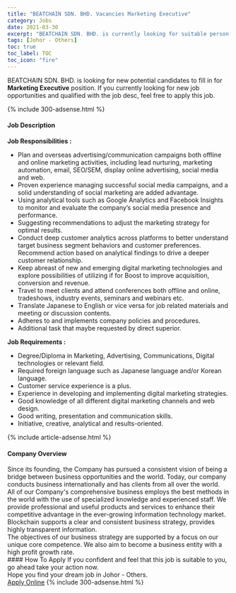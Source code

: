 ```yaml
---
title: "BEATCHAIN SDN. BHD. Vacancies Marketing Executive" 
category: Jobs 
date: 2021-03-30 
excerpt: "BEATCHAIN SDN. BHD. is currently looking for suitable person to fill in the Marketing Executive which based in Johor - Others" 
tags: [Johor - Others] 
toc: true 
toc_label: TOC 
toc_icon: "fire" 
--- 
```


<p>BEATCHAIN SDN. BHD. is looking for new potential candidates to fill in for <b>Marketing Executive</b> position. If you currently looking for new job opportunities and qualified with the job desc, feel free to apply this job.
</p>{% include 300-adsense.html %} 
<div><div><h4>Job Description</h4></div><div><div><span><div><p><strong>Job Responsibilities :</strong></p><ul><li>Plan and overseas advertising/communication campaigns both offline and online marketing activities, including lead nurturing, marketing automation, email, SEO/SEM, display online advertising, social media and web.</li><li>Proven experience managing successful social media campaigns, and a solid understanding of social marketing are added advantage.</li><li>Using analytical tools such as Google Analytics and Facebook Insights to monitor and evaluate the company&#8217;s social media presence and performance.</li><li>Suggesting recommendations to adjust the marketing strategy for optimal results.</li><li>Conduct deep customer analytics across platforms to better understand target business segment behaviors and customer preferences. Recommend action based on analytical findings to drive a deeper customer relationship.</li><li>Keep abreast of new and emerging digital marketing technologies and explore possibilities of utilizing if for Boost to improve acquisition, conversion and revenue.</li><li>Travel to meet clients and attend conferences both offline and online, tradeshows, industry events, seminars and webinars etc.</li><li>Translate Japanese to English or vice versa for job related materials and meeting or discussion contents.</li><li>Adheres to and implements company policies and procedures.</li><li>Additional task that maybe requested by direct superior.&#160;&#160;&#160;&#160;</li></ul><p><strong>Job Requirements :</strong></p><ul><li>Degree/Diploma in Marketing, Advertising, Communications, Digital technologies or relevant field.</li><li>Required foreign language such as Japanese language and/or Korean language.</li><li>Customer service experience is a plus.</li><li>Experience in developing and implementing digital marketing strategies.</li><li>Good knowledge of all different digital marketing channels and web design.</li><li>Good writing, presentation and communication skills.</li><li>Initiative, creative, analytical and results-oriented.&#160;</li></ul></div></span></div></div></div> 
{% include article-adsense.html %} 
<div><div><h4>Company Overview</h4></div><div><div><span><div><div>Since its founding, the Company has pursued a consistent vision of being a bridge between business opportunities and the world. Today, our company conducts business internationally and has clients from all over the world.</div>
<div>All of our Company's comprehensive business employs the best methods in the world with the use of specialized knowledge and experienced staff. We provide professional and useful products and services to enhance their competitive advantage in the ever-growing information technology market. Blockchain supports a clear and consistent business strategy, provides highly transparent information.</div>
<div>The objectives of our business strategy are supported by a focus on our unique core competence. We also aim to become a business entity with a high profit growth rate.</div></div></span></div></div></div> 
#### How To Apply 
If you confident and feel that this job is suitable to you, go ahead take your action now. <br/> 
Hope you find your dream job in Johor - Others. <br/> 
<a href="https://www.jobstreet.com.my/en/job/marketing-executive-4511724?jobId=jobstreet-my-job-4511724&" class="btn btn--info" target="_blank" rel="nofollow noopenner">Apply Online</a> 
{% include 300-adsense.html %} 